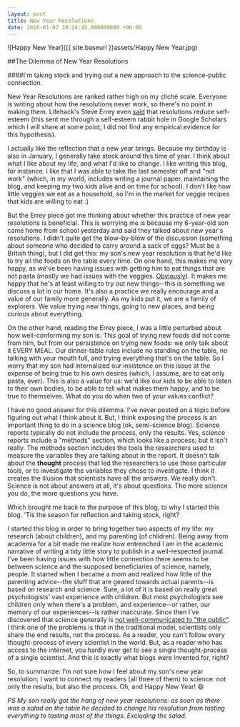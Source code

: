 ```yaml
---
layout: post
title: New Year Resolutions
date: 2016-01-07 10:24:45.000000000 +00:00
---
```

![Happy New Year]({{ site.baseurl }}assets/Happy New Year.jpg)

##The Dilemma of New Year Resolutions

####I'm taking stock and trying out a new approach to the science-public connection.

New Year Resolutions are ranked rather high on my cliché scale. Everyone is writing about how the resolutions never work, so there's no point in making them. Lifehack's Steve Errey even [said](http://www.lifehack.org/articles/featured/new-years-resolutions-dont-work-heres-why.html) that resolutions reduce self-esteem (this sent me through a self-esteem rabbit hole in Google Scholars which I will share at some point; I did not find any empirical evidence for this hypothesis).

I actually like the reflection that a new year brings. Because my birthday is also in January, I generally take stock around this time of year. I think about what I like about my life, and what I'd like to change. I like writing this blog, for instance. I like that I was able to take the last semester off and "not work" (which, in my world, includes writing a journal paper, maintaining the blog, and keeping my two kids alive and on time for school). I don't like how little veggies we eat as a household, so I'm in the market for veggie recipes that kids are willing to eat :)

But the Errey piece got me thinking about whether this practice of new year resolutions is beneficial. This is worrying me is because my 6-year-old son came home from school yesterday and said they talked about new year's resolutions. I didn't quite get the blow-by-blow of the discussion (something about someone who decided to carry around a sack of eggs? Must be a British thing), but I did get this: my son's new year resolution is that he'd like to try all the foods on the table every time. On one hand, this makes me very happy, as we've been having issues with getting him to eat things that are not pasta (mostly we had issues with the veggies. [Obviously](https://galpod.com/inductive-pasta-and-creativity)). It makes me happy that he's at least willing to try out new things--this is something we discuss a lot in our home. It's also a practice we really encourage and a value of our family more generally. As my kids put it, we are a family of explorers. We value trying new things, going to new places, and being curious about everything.

On the other hand, reading the Errey piece, I was a little perturbed about how well-conforming my son is. This goal of trying new foods did not come from him, but from our persistence on trying new foods: we only talk about it EVERY MEAL. Our dinner-table rules include no standing on the table, no talking with your mouth full, and trying everything that's on the table. So I worry that my son had internalized our insistence on this issue at the expense of being true to his own desires (which, I assume, are to eat only pasta, ever). This is also a value for us: we'd like our kids to be able to listen to their own bodies, to be able to tell what makes them happy, and to be true to themselves. What do you do when two of your values conflict?

I have no good answer for this dilemma. I've never posted on a topic before figuring out what I think about it. But, I think exposing the process is an important thing to do in a science blog (ok, semi-science blog). Science reports typically do not include the process, only the results. Yes, science reports include a "methods" section, which looks like a process; but it isn't really. The methods section includes the tools the researchers used to measure the variables they are talking about in the report. It doesn't talk about the **thought** process that led the researchers to use these particular tools, or to investigate the  variables they chose to investigate. I think it creates the illusion that scientists have all the answers. We really don't. Science is not about answers at all, it's about questions. The more science you do, the more questions you have.

Which brought me back to the purpose of this blog, to why I started this blog. 'Tis the season for reflection and taking stock, right?

I started this blog in order to bring together two aspects of my life: my research (about children), and my parenting (of children). Being away from academia for a bit made me realize how entrenched I am in the academic narrative of writing a tidy little story to publish in a well-respected journal. I've been having issues with how little connection there seems to be between science and the supposed beneficiaries of science, namely, people. It started when I became a mom and realized how little of the parenting advice--the stuff that are geared towards actual parents--is based on research and science. Sure, a lot of it is based on really great psychologists' vast experience with children. But most psychologists see children only when there's a problem, and experience--or rather, our memory of our experiences--is rather inaccurate. Since then I've discovered that science generally is [not well-communicated to "the public"](https://www.ted.com/talks/ben_goldacre_battling_bad_science). I think one of the problems is that in the traditional model, scientists only share the end results, not the process. As a reader, you can't follow every thought-process of every scientist in the world. But, as a reader who has access to the internet, you hardly ever get to see a single thought-process of a single scientist. And this is exactly what blogs were invented for, right?

So, to summarize: I'm not sure how I feel about my son's new year resolution; I want to connect my readers (all three of them) to science: not only the results, but also the process. Oh, and Happy New Year! :smile:

_PS My son really got the hang of new year resolutions: as soon as there was a salad on the table he decided to change his resolution from tasting everything to tasting most of the things. Excluding the salad._
